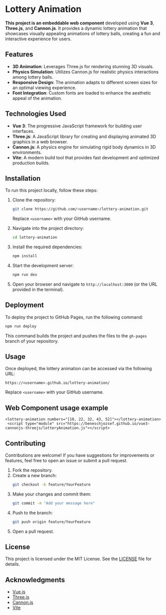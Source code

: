# Lottery Animation

**This project is an embeddable web component** developed using **Vue 3**, **Three.js**, and **Cannon.js**. It provides a dynamic lottery animation that showcases visually appealing animations of lottery balls, creating a fun and interactive experience for users.

## Features

- **3D Animation**: Leverages Three.js for rendering stunning 3D visuals.
- **Physics Simulation**: Utilizes Cannon.js for realistic physics interactions among lottery balls.
- **Responsive Design**: The animation adapts to different screen sizes for an optimal viewing experience.
- **Font Integration**: Custom fonts are loaded to enhance the aesthetic appeal of the animation.

## Technologies Used

- **Vue 3**: The progressive JavaScript framework for building user interfaces.
- **Three.js**: A JavaScript library for creating and displaying animated 3D graphics in a web browser.
- **Cannon.js**: A physics engine for simulating rigid body dynamics in 3D environments.
- **Vite**: A modern build tool that provides fast development and optimized production builds.

## Installation

To run this project locally, follow these steps:

1. Clone the repository:
   ```bash
   git clone https://github.com/<username>/lottery-animation.git
   ```
   Replace `<username>` with your GitHub username.

2. Navigate into the project directory:
   ```bash
   cd lottery-animation
   ```

3. Install the required dependencies:
   ```bash
   npm install
   ```

4. Start the development server:
   ```bash
   npm run dev
   ```

5. Open your browser and navigate to `http://localhost:3000` (or the URL provided in the terminal).

## Deployment

To deploy the project to GitHub Pages, run the following command:
```bash
npm run deploy
```
This command builds the project and pushes the files to the `gh-pages` branch of your repository.

## Usage

Once deployed, the lottery animation can be accessed via the following URL:
```
https://<username>.github.io/lottery-animation/
```
Replace `<username>` with your GitHub username.

## Web Component usage example
```
<lottery-animation numbers="[10, 22, 32, 43, 52]"></lottery-animation>
 <script type="module" src="https://beneschjozsef.github.io/vue3-cannonjs-threejs/lotteryAnimation.js"></script>
```
## Contributing

Contributions are welcome! If you have suggestions for improvements or features, feel free to open an issue or submit a pull request.

1. Fork the repository.
2. Create a new branch:
   ```bash
   git checkout -b feature/YourFeature
   ```
3. Make your changes and commit them:
   ```bash
   git commit -m "Add your message here"
   ```
4. Push to the branch:
   ```bash
   git push origin feature/YourFeature
   ```
5. Open a pull request.

## License

This project is licensed under the MIT License. See the [LICENSE](LICENSE) file for details.

## Acknowledgments

- [Vue.js](https://vuejs.org/)
- [Three.js](https://threejs.org/)
- [Cannon.js](https://github.com/pmndrs/cannon-es)
- [Vite](https://vitejs.dev/)
